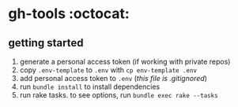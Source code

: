 # gh-tools :octocat:

## getting started

1. generate a personal access token (if working with private repos)
2. copy `.env-template` to `.env` with `cp env-template .env`
3. add personal access token to `.env` (*this file is .gitignored*)
4. run `bundle install` to install dependencies
5. run rake tasks. to see options, run `bundle exec rake --tasks`
